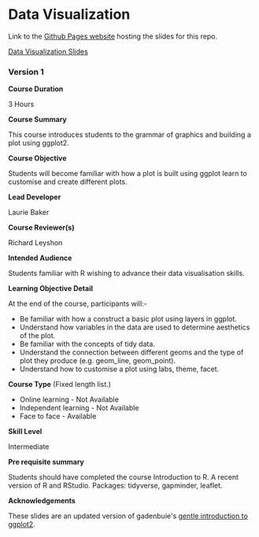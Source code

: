 # Data Visualization

Link to the [Github Pages website](https://laurielbaker.github.io/DSCA_data_visualization_in_r/) hosting the slides for this repo.

[Data Visualization Slides](slides/index.html)

### Version 1

**Course Duration**

3 Hours

**Course Summary**

This course introduces students to the grammar of graphics and building a plot using ggplot2.

**Course Objective**

Students will become familiar with how a plot is built using ggplot learn to customise and create different plots. 

**Lead Developer**

Laurie Baker

**Course Reviewer(s)**

Richard Leyshon

**Intended Audience**

Students familiar with R wishing to advance their data visualisation skills. 

**Learning Objective Detail**

At the end of the course, participants will:-


* Be familiar with how a construct a basic plot using layers in ggplot.
* Understand how variables in the data are used to determine aesthetics of the plot.
* Be familiar with the concepts of tidy data.
* Understand the connection between different geoms and the type of plot they produce (e.g. geom_line, geom_point).
* Understand how to customise a plot using labs, theme, facet.



**Course Type** (Fixed length list.)

* Online learning - Not Available
* Independent learning - Not Available
* Face to face - Available

**Skill Level**

Intermediate

**Pre requisite summary** 

Students should have completed the course Introduction to R. A recent version of R and RStudio. Packages: tidyverse, gapminder, leaflet. 

**Acknowledgements**

These slides are an updated version of gadenbuie's [gentle introduction to ggplot2](https://pkg.garrickadenbuie.com/gentle-ggplot2/#1).
